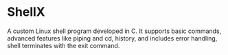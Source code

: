 # ShellX
A custom Linux shell program developed in C. It supports basic commands, advanced features like piping and cd, history, and includes error handling, shell terminates with the exit command.
